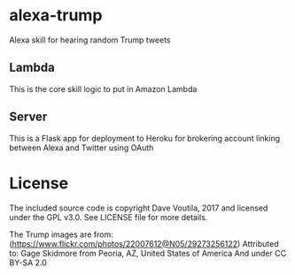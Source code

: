 # alexa-trump
Alexa skill for hearing random Trump tweets

## Lambda
This is the core skill logic to put in Amazon Lambda

## Server
This is a Flask app for deployment to Heroku for brokering account linking
between Alexa and Twitter using OAuth


# License
The included source code is copyright Dave Voutila, 2017 and licensed under
the GPL v3.0. See LICENSE file for more details.

The Trump images are from: (https://www.flickr.com/photos/22007612@N05/29273256122)
Attributed to: Gage Skidmore from Peoria, AZ, United States of America
And under CC BY-SA 2.0
